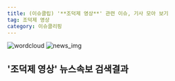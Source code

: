 ```yaml
---
title: (이슈클립) '**조덕제 영상**' 관련 이슈, 기사 모아 보기
tag: 조덕제 영상
category: 이슈클리핑
---
```

![wordcloud](https://s3.ap-northeast-2.amazonaws.com/lyrics101-wordcloud/2018-09-14-1536898813.png)
![news_img](https://user-images.githubusercontent.com/42597476/44507050-1206f400-a6e4-11e8-8d98-7ffbfebb353f.png)
## **'**조덕제 영상**'** 뉴스속보 검색결과

